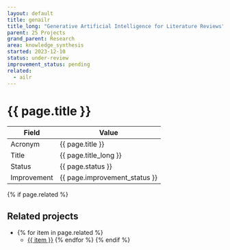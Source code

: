 ```yaml
---
layout: default
title: genailr
title_long: "Generative Artificial Intelligence for Literature Reviews"
parent: 25 Projects
grand_parent: Research
area: knowledge_synthesis
started: 2023-12-10
status: under-review
improvement_status: pending
related:
  - ailr
---
```


# {{ page.title }}

Field               | Value
------------------- | ----------------------------------
Acronym             | {{ page.title }}
Title               | {{ page.title_long }}
Status              | {{ page.status }}
Improvement         | {{ page.improvement_status }}

{% if page.related %}
## Related projects 

- {% for item in page.related %}
  - <a href="{{ item }}">{{ item }}</a>
{% endfor %}
{% endif %}
